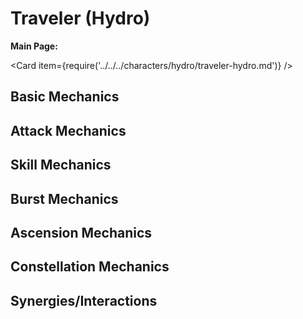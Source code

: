 # Traveler (Hydro)

**Main Page:**

<Card item={require('../../../characters/hydro/traveler-hydro.md')} />

## Basic Mechanics

## Attack Mechanics

## Skill Mechanics

## Burst Mechanics

## Ascension Mechanics

## Constellation Mechanics

## Synergies/Interactions
